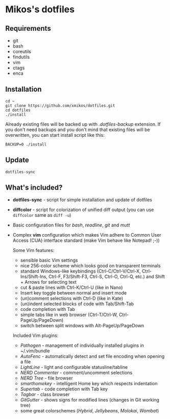 Mikos's dotfiles
================

Requirements
------------

- git
- bash
- coreutils
- findutils
- vim
- ctags
- enca

Installation
------------

    cd ~
    git clone https://github.com/xmikos/dotfiles.git
    cd dotfiles
    ./install

Already existing files will be backed up with _.dotfiles-backup_ extension.
If you don't need backups and you don't mind that existing files 
will be overwritten, you can start install script like this:

    BACKUP=0 ./install

Update
------

    dotfiles-sync

What's included?
----------------

- __dotfiles-sync__ - script for simple installation and update of dotfiles
- __diffcolor__ - script for colorization of unified diff output
  (you can use `diffcolor` same as `diff -u`)
- Basic configuration files for _bash_, _readline_, _git_ and _mutt_
- Complex __vim__ configuration which makes Vim adhere to
  Common User Access (CUA) interface standard (make Vim behave like Notepad! ;-))

  Some Vim features:
    - sensible basic Vim settings
    - nice 256-color scheme which looks good on transparent terminals
    - standard Windows-like keybindings (Ctrl-C/Ctrl-V/Ctrl-X,
      Ctrl-Ins/Shift-Ins, Ctrl-F, F3/Shift-F3, Ctrl-S, Ctrl-O, Ctrl-Q, etc.)
      and Shift + Arrows for selecting text
    - cut & paste lines with Ctrl-K/Ctrl-U (like in Nano)
    - Insert key toggle between normal and insert mode
    - (un)comment selections with Ctrl-D (like in Kate)
    - (un)indent selected blocks of code with Tab/Shift-Tab
    - code completion with Tab
    - simple tabs like in web browser (Ctrl-T/Ctrl-W, Ctrl-PageUp/PageDown)
    - switch between split windows with Alt-PageUp/PageDown

  Included Vim plugins:
    - _Pathogen_ - management of individually installed plugins in ~/.vim/bundle
    - _AutoFenc_ - automatically detect and set file encoding when opening a file
    - _LightLine_ - light and configurable statusline/tabline
    - _NERD Commenter_ - comment/uncomment selections
    - _NERD Tree_ - file browser
    - _smarthomekey_ - intelligent Home key which respects indentation
    - _Supertab_ - code completion with Tab key
    - _Tagbar_ - class browser
    - _GitGutter_ - shows signs for modified lines (changes in Git working tree)
    - some great colorschemes (_Hybrid_, _Jellybeans_, _Molokai_, _Wombat_)
